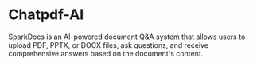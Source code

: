 # Chatpdf-AI
SparkDocs is an AI-powered document Q&amp;A system that allows users to upload PDF, PPTX, or DOCX files, ask questions, and receive comprehensive answers based on the document's content.
